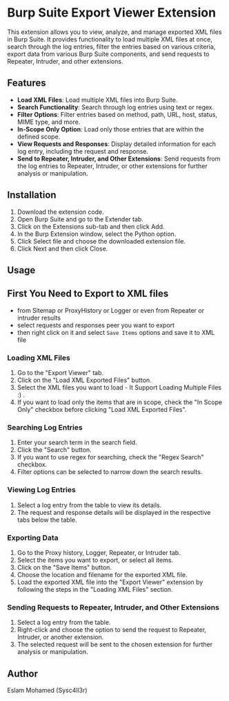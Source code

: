 # Burp Suite Export Viewer Extension

This extension allows you to view, analyze, and manage exported XML files in Burp Suite. It provides functionality to load multiple XML files at once, search through the log entries, filter the entries based on various criteria, export data from various Burp Suite components, and send requests to Repeater, Intruder, and other extensions.

## Features

- **Load XML Files**: Load multiple XML files into Burp Suite.
- **Search Functionality**: Search through log entries using text or regex.
- **Filter Options**: Filter entries based on method, path, URL, host, status, MIME type, and more.
- **In-Scope Only Option**: Load only those entries that are within the defined scope.
- **View Requests and Responses**: Display detailed information for each log entry, including the request and response.
- **Send to Repeater, Intruder, and Other Extensions**: Send requests from the log entries to Repeater, Intruder, or other extensions for further analysis or manipulation.

## Installation

1. Download the extension code.
2. Open Burp Suite and go to the Extender tab.
3. Click on the Extensions sub-tab and then click Add.
4. In the Burp Extension window, select the Python option.
5. Click Select file and choose the downloaded extension file.
6. Click Next and then click Close.

## Usage

## First You Need to Export to XML files

- from Sitemap or ProxyHistory or Logger or even from Repeater or intruder results
- select requests and responses peer you want to export 
- then right click on it and select `Save Items` options and save it to XML file

### Loading XML Files

1. Go to the "Export Viewer" tab.
2. Click on the "Load XML Exported Files" button.
3. Select the XML files you want to load - It Support Loading Multiple Files :) .
4. If you want to load only the items that are in scope, check the "In Scope Only" checkbox before clicking "Load XML Exported Files".

### Searching Log Entries

1. Enter your search term in the search field.
2. Click the "Search" button.
3. If you want to use regex for searching, check the "Regex Search" checkbox.
4. Filter options can be selected to narrow down the search results.

### Viewing Log Entries

1. Select a log entry from the table to view its details.
2. The request and response details will be displayed in the respective tabs below the table.

### Exporting Data

1. Go to the Proxy history, Logger, Repeater, or Intruder tab.
2. Select the items you want to export, or select all items.
3. Click on the "Save Items" button.
4. Choose the location and filename for the exported XML file.
5. Load the exported XML file into the "Export Viewer" extension by following the steps in the "Loading XML Files" section.

### Sending Requests to Repeater, Intruder, and Other Extensions

1. Select a log entry from the table.
2. Right-click and choose the option to send the request to Repeater, Intruder, or another extension.
3. The selected request will be sent to the chosen extension for further analysis or manipulation.

## Author
Eslam Mohamed (Sysc4ll3r)
